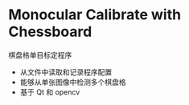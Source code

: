 # Monocular Calibrate with Chessboard  
棋盘格单目标定程序

- 从文件中读取和记录程序配置
- 能够从单张图像中检测多个棋盘格
- 基于 Qt 和 opencv